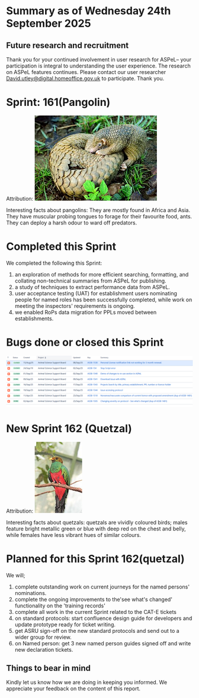 # Summary as of Wednesday 24th September 2025



## Future research and recruitment 

Thank you for your continued involvement in user research for ASPeL– your participation is integral to understanding the user experience. The research on ASPeL features continues. Please contact our user researcher David.utley@digital.homeoffice.gov.uk to participate. Thank you.  
 
# Sprint: 161(Pangolin)









Attribution:
![Shukran888, CC BY-SA 4.0 <https://creativecommons.org/licenses/by-sa/4.0>, via Wikimedia Commons](graphs/Philippine_Pangolin.jpg)











Interesting facts about pangolins: They are mostly found in Africa and Asia. They have muscular probing tongues to forage for their favourite food, ants. They can deploy a harsh odour to ward off predators.

# Completed this Sprint
We completed the following this Sprint:
1) an exploration of methods for more efficient searching, formatting, and collating non-technical summaries from ASPeL for publishing.
2) a study of techniques to extract performance data from ASPeL.
3) user acceptance testing (UAT) for establishment users nominating people for named roles has been successfully completed, while work on meeting the inspectors' requirements is ongoing.
4) we enabled RoPs data migration for PPLs moved between establishments.
 



    







# Bugs done or closed this Sprint
![bugs fixed 24092025](graphs/Bugs240925.png)





 














# New Sprint 162 (Quetzal)











Attribution:
![Flickr user chdwckvnstrsslhm . Photo uploaded to commons by user ltshears, CC BY 2.0 <https://creativecommons.org/licenses/by/2.0>, via Wikimedia Commons](graphs/Quetzal.jpg)











Interesting facts about quetzals: quetzals are vividly coloured birds; males feature bright metallic green or blue with deep red on the chest and belly, while females have less vibrant hues of similar colours.

# Planned for this Sprint 162(quetzal)
We will;

1) complete outstanding work on current journeys for the named persons' nominations.
2) complete the ongoing improvements to the'see what's changed' functionality on the 'training records'
3) complete all work in the current Sprint related to the CAT-E tickets
4) on standard protocols: start confluence design guide for developers and update prototype ready for ticket writing.
7) get ASRU sign-off on the new standard protocols and  send out to a wider group for review.
8) on Named person: get 3 new named person guides signed off and write new declaration tickets.
  
   
   

   

## Things to bear in mind
Kindly let us know how we are doing in keeping you informed. We appreciate your feedback on the content of this report. 








